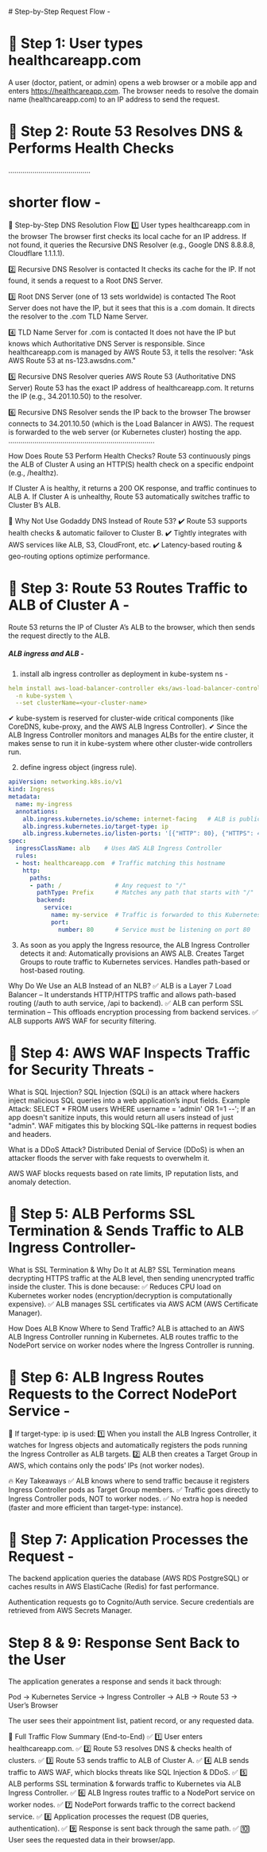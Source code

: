 # Step-by-Step Request Flow - 

# 🔷 Step 1: User types healthcareapp.com
A user (doctor, patient, or admin) opens a web browser or a mobile app and enters https://healthcareapp.com.
The browser needs to resolve the domain name (healthcareapp.com) to an IP address to send the request.


# 🔷 Step 2: Route 53 Resolves DNS & Performs Health Checks
.........................................

# shorter flow - 
📌 Step-by-Step DNS Resolution Flow
1️⃣ User types healthcareapp.com in the browser
The browser first checks its local cache for an IP address.
If not found, it queries the Recursive DNS Resolver (e.g., Google DNS 8.8.8.8, Cloudflare 1.1.1.1).

2️⃣ Recursive DNS Resolver is contacted
It checks its cache for the IP.
If not found, it sends a request to a Root DNS Server.

3️⃣ Root DNS Server (one of 13 sets worldwide) is contacted
The Root Server does not have the IP, but it sees that this is a .com domain.
It directs the resolver to the .com TLD Name Server.

4️⃣ TLD Name Server for .com is contacted
It does not have the IP but knows which Authoritative DNS Server is responsible.
Since healthcareapp.com is managed by AWS Route 53, it tells the resolver:
"Ask AWS Route 53 at ns-123.awsdns.com."

5️⃣ Recursive DNS Resolver queries AWS Route 53 (Authoritative DNS Server)
Route 53 has the exact IP address of healthcareapp.com.
It returns the IP (e.g., 34.201.10.50) to the resolver.

6️⃣ Recursive DNS Resolver sends the IP back to the browser
The browser connects to 34.201.10.50 (which is the Load Balancer in AWS).
The request is forwarded to the web server (or Kubernetes cluster) hosting the app.
.........................................................................

How Does Route 53 Perform Health Checks?
Route 53 continuously pings the ALB of Cluster A using an HTTP(S) health check on a specific endpoint (e.g., /healthz).

If Cluster A is healthy, it returns a 200 OK response, and traffic continues to ALB A.
If Cluster A is unhealthy, Route 53 automatically switches traffic to Cluster B’s ALB.

🔹 Why Not Use Godaddy DNS Instead of Route 53?
✔️ Route 53 supports health checks & automatic failover to Cluster B.
✔️ Tightly integrates with AWS services like ALB, S3, CloudFront, etc.
✔️ Latency-based routing & geo-routing options optimize performance.

# 🔷 Step 3: Route 53 Routes Traffic to ALB of Cluster A - 
Route 53 returns the IP of Cluster A’s ALB to the browser, which then sends the request directly to the ALB.

##### ALB ingress and ALB - 
1. install alb ingress controller as deployment in kube-system ns - 
```yml 
helm install aws-load-balancer-controller eks/aws-load-balancer-controller \
  -n kube-system \
  --set clusterName=<your-cluster-name>
```
✔ kube-system is reserved for cluster-wide critical components (like CoreDNS, kube-proxy, and the AWS ALB Ingress Controller).
✔ Since the ALB Ingress Controller monitors and manages ALBs for the entire cluster, it makes sense to run it in kube-system where other cluster-wide controllers run.

2. define ingress object (ingress rule).
```yml
apiVersion: networking.k8s.io/v1
kind: Ingress
metadata:
  name: my-ingress
  annotations:
    alb.ingress.kubernetes.io/scheme: internet-facing   # ALB is public-facing
    alb.ingress.kubernetes.io/target-type: ip  
    alb.ingress.kubernetes.io/listen-ports: '[{"HTTP": 80}, {"HTTPS": 443}]' # ALB listens on HTTP/HTTPS
spec:
  ingressClassName: alb    # Uses AWS ALB Ingress Controller
  rules:
  - host: healthcareapp.com  # Traffic matching this hostname
    http:
      paths:
      - path: /               # Any request to "/"
        pathType: Prefix      # Matches any path that starts with "/"
        backend:
          service:
            name: my-service  # Traffic is forwarded to this Kubernetes Service
            port:
              number: 80      # Service must be listening on port 80

```
3.  As soon as you apply the Ingress resource, the ALB Ingress Controller detects it and:
Automatically provisions an AWS ALB.
Creates Target Groups to route traffic to Kubernetes services.
Handles path-based or host-based routing.

Why Do We Use an ALB Instead of an NLB?
✅ ALB is a Layer 7 Load Balancer – It understands HTTP/HTTPS traffic and allows path-based routing (/auth to auth service, /api to backend).
✅ ALB can perform SSL termination – This offloads encryption processing from backend services.
✅ ALB supports AWS WAF for security filtering.

# 🔷 Step 4: AWS WAF Inspects Traffic for Security Threats - 
What is SQL Injection?
SQL Injection (SQLi) is an attack where hackers inject malicious SQL queries into a web application’s input fields.
Example Attack:
SELECT * FROM users WHERE username = 'admin' OR 1=1 --';
If an app doesn't sanitize inputs, this would return all users instead of just "admin".
WAF mitigates this by blocking SQL-like patterns in request bodies and headers.

What is a DDoS Attack?
Distributed Denial of Service (DDoS) is when an attacker floods the server with fake requests to overwhelm it.

AWS WAF blocks requests based on rate limits, IP reputation lists, and anomaly detection.

# 🔷 Step 5: ALB Performs SSL Termination & Sends Traffic to ALB Ingress Controller- 
What is SSL Termination & Why Do It at ALB?
SSL Termination means decrypting HTTPS traffic at the ALB level, then sending unencrypted traffic inside the cluster.
This is done because:
✅ Reduces CPU load on Kubernetes worker nodes (encryption/decryption is computationally expensive).
✅ ALB manages SSL certificates via AWS ACM (AWS Certificate Manager).

How Does ALB Know Where to Send Traffic?
ALB is attached to an AWS ALB Ingress Controller running in Kubernetes.
ALB routes traffic to the NodePort service on worker nodes where the Ingress Controller is running.

# 🔷 Step 6: ALB Ingress Routes Requests to the Correct NodePort Service - 
🔹 If target-type: ip is used:
1️⃣ When you install the ALB Ingress Controller, it watches for Ingress objects and automatically registers the pods running the Ingress Controller as ALB targets.
2️⃣ ALB then creates a Target Group in AWS, which contains only the pods’ IPs (not worker nodes).

🔥 Key Takeaways
✅ ALB knows where to send traffic because it registers Ingress Controller pods as Target Group members.
✅ Traffic goes directly to Ingress Controller pods, NOT to worker nodes.
✅ No extra hop is needed (faster and more efficient than target-type: instance).

# 🔷 Step 7: Application Processes the Request - 
The backend application queries the database (AWS RDS PostgreSQL) or caches results in AWS ElastiCache (Redis) for fast performance.

Authentication requests go to Cognito/Auth service.
Secure credentials are retrieved from AWS Secrets Manager.

# Step 8 & 9: Response Sent Back to the User
The application generates a response and sends it back through:

Pod → Kubernetes Service → Ingress Controller → ALB → Route 53 → User’s Browser

The user sees their appointment list, patient record, or any requested data.

🔹 Full Traffic Flow Summary (End-to-End)
✅ 1️⃣ User enters healthcareapp.com.
✅ 2️⃣ Route 53 resolves DNS & checks health of clusters.
✅ 3️⃣ Route 53 sends traffic to ALB of Cluster A.
✅ 4️⃣ ALB sends traffic to AWS WAF, which blocks threats like SQL Injection & DDoS.
✅ 5️⃣ ALB performs SSL termination & forwards traffic to Kubernetes via ALB Ingress Controller.
✅ 6️⃣ ALB Ingress routes traffic to a NodePort service on worker nodes.
✅ 7️⃣ NodePort forwards traffic to the correct backend service.
✅ 8️⃣ Application processes the request (DB queries, authentication).
✅ 9️⃣ Response is sent back through the same path.
✅ 🔟 User sees the requested data in their browser/app.


